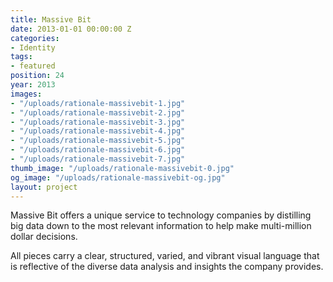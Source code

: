 ```yaml
---
title: Massive Bit
date: 2013-01-01 00:00:00 Z
categories:
- Identity
tags:
- featured
position: 24
year: 2013
images:
- "/uploads/rationale-massivebit-1.jpg"
- "/uploads/rationale-massivebit-2.jpg"
- "/uploads/rationale-massivebit-3.jpg"
- "/uploads/rationale-massivebit-4.jpg"
- "/uploads/rationale-massivebit-5.jpg"
- "/uploads/rationale-massivebit-6.jpg"
- "/uploads/rationale-massivebit-7.jpg"
thumb_image: "/uploads/rationale-massivebit-0.jpg"
og_image: "/uploads/rationale-massivebit-og.jpg"
layout: project
---
```


Massive Bit offers a unique service to technology companies by distilling big data down to the most relevant information to help make multi-million dollar decisions.


All pieces carry a clear, structured, varied, and vibrant visual language that is reflective of the diverse data analysis and insights the company provides.
